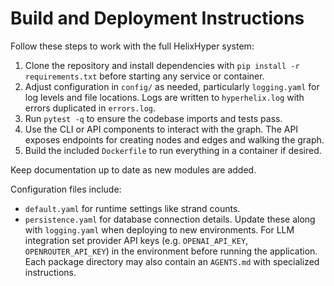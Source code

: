 # Build and Deployment Instructions

Follow these steps to work with the full HelixHyper system:

1. Clone the repository and install dependencies with `pip install -r requirements.txt` before starting any service or container.
2. Adjust configuration in `config/` as needed, particularly `logging.yaml` for log levels and file locations.
   Logs are written to `hyperhelix.log` with errors duplicated in `errors.log`.
3. Run `pytest -q` to ensure the codebase imports and tests pass.
4. Use the CLI or API components to interact with the graph. The API exposes endpoints for creating nodes and edges and walking the graph.
5. Build the included `Dockerfile` to run everything in a container if desired.

Keep documentation up to date as new modules are added.

Configuration files include:
- `default.yaml` for runtime settings like strand counts.
- `persistence.yaml` for database connection details.
Update these along with `logging.yaml` when deploying to new environments.
For LLM integration set provider API keys (e.g. `OPENAI_API_KEY`, `OPENROUTER_API_KEY`) in the environment before running the application.
Each package directory may also contain an `AGENTS.md` with specialized instructions.
